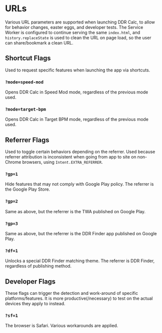 # URLs
Various URL parameters are supported when launching DDR Calc, to allow for behavior changes, easter eggs, and
developer tests. The Service Worker is configured to continue serving the same `index.html`, and `history.replaceState`
is used to clean the URL on page load, so the user can share/bookmark a clean URL.


## Shortcut Flags
Used to request specific features when launching the app via shortcuts.

### `?mode=speed-mod`
Opens DDR Calc in Speed Mod mode, regardless of the previous mode used.

### `?mode=target-bpm`
Opens DDR Calc in Target BPM mode, regardless of the previous mode used.


## Referrer Flags
Used to toggle certain behaviors depending on the referrer.
Used because referrer attribution is inconsistent when going from app to site
on non-Chrome browsers, using `Intent.EXTRA_REFERRER`.

### `?gp=1`
Hide features that may not comply with Google Play policy. The referrer is the Google Play Store.
### `?gp=2`
Same as above, but the referrer is the TWA published on Google Play.
### `?gp=3`
Same as above, but the referrer is the DDR Finder app published on Google Play.

### `?df=1`
Unlocks a special DDR Finder matching theme. The referrer is DDR Finder, regardless of publishing method.


## Developer Flags
These flags can trigger the detection and work-around of specific platforms/features.
It is more productive(/necessary) to test on the actual devices they apply to instead.

### `?sf=1`
The browser is Safari. Various workarounds are applied.
